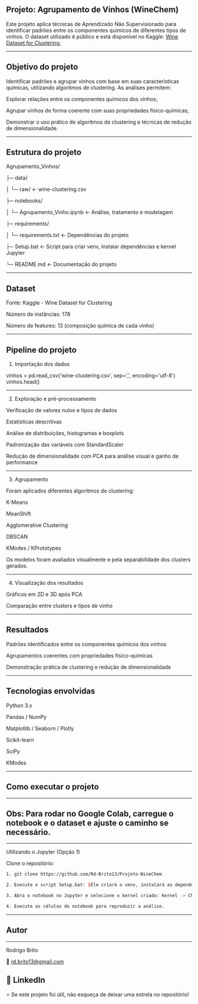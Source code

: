 
## Projeto: Agrupamento de Vinhos (WineChem)

Este projeto aplica técnicas de Aprendizado Não Supervisionado para identificar padrões entre os componentes químicos de diferentes tipos de vinhos.
O dataset utilizado é público e está disponível no Kaggle: [Wine Dataset for Clustering.](https://www.kaggle.com/datasets/harrywang/wine-dataset-for-clustering)

---
## Objetivo do projeto

Identificar padrões e agrupar vinhos com base em suas características químicas, utilizando algoritmos de clustering. As análises permitem:

Explorar relações entre os componentes químicos dos vinhos;

Agrupar vinhos de forma coerente com suas propriedades físico-químicas;

Demonstrar o uso prático de algoritmos de clustering e técnicas de redução de dimensionalidade.

---
## Estrutura do projeto

Agrupamento_Vinhos/

├─ data/

│  └─ raw/ <- wine-clustering.csv

├─ notebooks/

│  └─ Agrupamento_Vinho.ipynb <- Análise, tratamento e modelagem

├─ requirements/

│  └─ requirements.txt <- Dependências do projeto

├─ Setup.bat <- Script para criar venv, instalar dependências e kernel Jupyter

└─ README.md <- Documentação do projeto

---
## Dataset

Fonte: Kaggle - Wine Dataset for Clustering

Número de instâncias: 178

Número de features: 13 (composição química de cada vinho)

---

## Pipeline do projeto

1. Importação dos dados

vinhos = pd.read_csv('wine-clustering.csv', sep=',', encoding='utf-8')
vinhos.head()

---

2. Exploração e pré-processamento

Verificação de valores nulos e tipos de dados

Estatísticas descritivas

Análise de distribuições, histogramas e boxplots

Padronização das variáveis com StandardScaler

Redução de dimensionalidade com PCA para análise visual e ganho de performance

---


3. Agrupamento

Foram aplicados diferentes algoritmos de clustering:

K-Means

MeanShift

Agglomerative Clustering

DBSCAN

KModes / KPrototypes

Os modelos foram avaliados visualmente e pela separabilidade dos clusters gerados.

---


4. Visualização dos resultados

Gráficos em 2D e 3D após PCA

Comparação entre clusters e tipos de vinho

---

## Resultados

Padrões identificados entre os componentes químicos dos vinhos

Agrupamentos coerentes com propriedades físico-químicas

Demonstração prática de clustering e redução de dimensionalidade

---

## Tecnologias envolvidas

Python 3.x

Pandas / NumPy

Matplotlib / Seaborn / Plotly

Scikit-learn

SciPy

KModes

---

## Como executar o projeto

---

## Obs: Para rodar no Google Colab, carregue o notebook e o dataset e ajuste o caminho se necessário.

---
Utilizando o Jupyter (Opção 1)

Clone o repositório:

```bash
1. git clone https://github.com/Rd-Brito13/Projeto-WineChem

2. Execute o script Setup.bat: (Ele criará o venv, instalará as dependências e registrará o kernel no Jupyter)

3. Abra o notebook no Jupyter e selecione o kernel criado: Kernel -> Change Kernel -> Python (WineChem)

4. Execute as células do notebook para reproduzir a análise.
```

---

## Autor

---
Rodrigo Brito

📧 rd.brito13@gmail.com

💼 LinkedIn
---
⭐ Se este projeto foi útil, não esqueça de deixar uma estrela no repositório!
